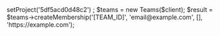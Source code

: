 <?php

use Appwrite\Client;
use Appwrite\Services\Teams;

$client = new Client();

$client
    ->setProject('5df5acd0d48c2')
;

$teams = new Teams($client);

$result = $teams->createMembership('[TEAM_ID]', 'email@example.com', [], 'https://example.com');
